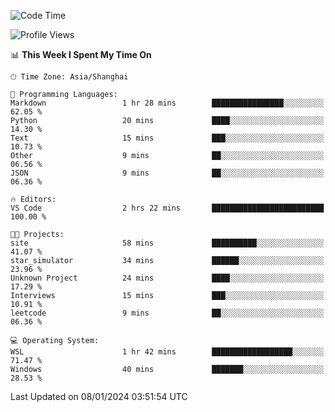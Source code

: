 <!--START_SECTION:waka-->
![Code Time](http://img.shields.io/badge/Code%20Time-1%2C446%20hrs%2013%20mins-blue)

![Profile Views](http://img.shields.io/badge/Profile%20Views-0-blue)

📊 **This Week I Spent My Time On** 

```text
🕑︎ Time Zone: Asia/Shanghai

💬 Programming Languages: 
Markdown                 1 hr 28 mins        ████████████████░░░░░░░░░   62.05 % 
Python                   20 mins             ████░░░░░░░░░░░░░░░░░░░░░   14.30 % 
Text                     15 mins             ███░░░░░░░░░░░░░░░░░░░░░░   10.73 % 
Other                    9 mins              ██░░░░░░░░░░░░░░░░░░░░░░░   06.56 % 
JSON                     9 mins              ██░░░░░░░░░░░░░░░░░░░░░░░   06.36 % 

🔥 Editors: 
VS Code                  2 hrs 22 mins       █████████████████████████   100.00 % 

🐱‍💻 Projects: 
site                     58 mins             ██████████░░░░░░░░░░░░░░░   41.07 % 
star_simulator           34 mins             ██████░░░░░░░░░░░░░░░░░░░   23.96 % 
Unknown Project          24 mins             ████░░░░░░░░░░░░░░░░░░░░░   17.29 % 
Interviews               15 mins             ███░░░░░░░░░░░░░░░░░░░░░░   10.91 % 
leetcode                 9 mins              ██░░░░░░░░░░░░░░░░░░░░░░░   06.36 % 

💻 Operating System: 
WSL                      1 hr 42 mins        ██████████████████░░░░░░░   71.47 % 
Windows                  40 mins             ███████░░░░░░░░░░░░░░░░░░   28.53 % 
```


 Last Updated on 08/01/2024 03:51:54 UTC
<!--END_SECTION:waka-->